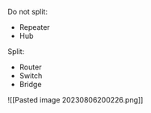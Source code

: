 Do not split:
- Repeater
- Hub

Split:
- Router
- Switch
- Bridge

![[Pasted image 20230806200226.png]]